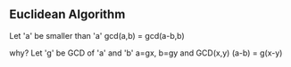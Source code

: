 ## Euclidean Algorithm

Let 'a' be smaller than 'a' gcd(a,b) = gcd(a-b,b)

why?
Let 'g' be GCD of 'a' and 'b'
a=gx, b=gy and GCD(x,y)
(a-b) = g(x-y)